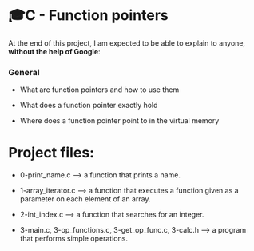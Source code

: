 # 🎓C - Function pointers

At the end of this project, I am expected to be able to  explain to anyone,  **without the help of Google**:

### General

-   What are function pointers and how to use them

-   What does a function pointer exactly hold

-   Where does a function pointer point to in the virtual memory
  

# Project files:

 - 0-print_name.c --> a function that prints a name.

 - 1-array_iterator.c --> a function that executes a function given as a parameter on each element of an array.
 
 - 2-int_index.c --> a function that searches for an integer.
 
 - 3-main.c, 3-op_functions.c, 3-get_op_func.c, 3-calc.h --> a program that performs simple operations.
